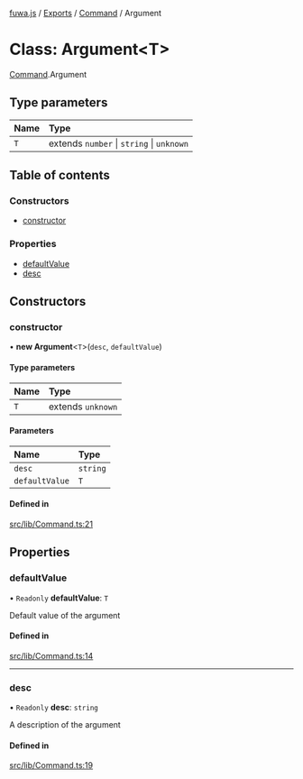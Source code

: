 [fuwa.js](../README.md) / [Exports](../modules.md) / [Command](../modules/Command.md) / Argument

# Class: Argument<T\>

[Command](../modules/Command.md).Argument

## Type parameters

| Name | Type |
| :------ | :------ |
| `T` | extends `number` \| `string` \| `unknown` |

## Table of contents

### Constructors

- [constructor](Command.Argument.md#constructor)

### Properties

- [defaultValue](Command.Argument.md#defaultvalue)
- [desc](Command.Argument.md#desc)

## Constructors

### constructor

• **new Argument**<`T`\>(`desc`, `defaultValue`)

#### Type parameters

| Name | Type |
| :------ | :------ |
| `T` | extends `unknown` |

#### Parameters

| Name | Type |
| :------ | :------ |
| `desc` | `string` |
| `defaultValue` | `T` |

#### Defined in

[src/lib/Command.ts:21](https://github.com/Fuwajs/Fuwa.js/blob/60995b2/src/lib/Command.ts#L21)

## Properties

### defaultValue

• `Readonly` **defaultValue**: `T`

Default value of the argument

#### Defined in

[src/lib/Command.ts:14](https://github.com/Fuwajs/Fuwa.js/blob/60995b2/src/lib/Command.ts#L14)

___

### desc

• `Readonly` **desc**: `string`

A description of the argument

#### Defined in

[src/lib/Command.ts:19](https://github.com/Fuwajs/Fuwa.js/blob/60995b2/src/lib/Command.ts#L19)
